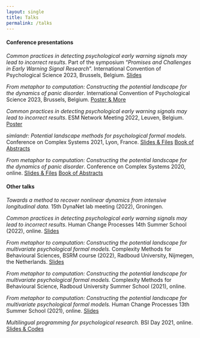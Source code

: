 ```yaml
---
layout: single
title: Talks
permalink: /talks
---
```


#### Conference presentations

*Common practices in detecting psychological early warning signals may lead to incorrect results*. Part of the symposium “*Promises and Challenges in Early Warning Signal Research*”. International Convention of Psychological Science 2023, Brussels, Belgium. [Slides](https://osf.io/3vdnu/)

*From metaphor to computation: Constructing the potential landscape for the dynamics of panic disorder*. International Convention of Psychological Science 2023, Brussels, Belgium. [Poster & More](https://osf.io/hybu3/)

*Common practices in detecting psychological early warning signals may lead to incorrect results*. ESM Network Meeting 2022, Leuven, Belgium. [Poster](https://osf.io/8hse4/)

*simlandr: Potential landscape methods for psychological formal models*. Conference on Complex Systems 2021, Lyon, France. [Slides & Files](https://osf.io/kdrqw/) [Book of Abstracts](http://sci-web.net/CCS2021/CCS2021_BookOfAbstracts.pdf)

*From metaphor to computation: Constructing the potential landscape for the dynamics of panic disorder*. Conference on Complex Systems 2020, online. [Slides & Files](https://osf.io/4scdg/) [Book of Abstracts](https://doi.org/10.5281/zenodo.4419178) 

#### Other talks

*Towards a method to recover nonlinear dynamics from intensive longitudinal data.* 15th DynaNet lab meeting (2022), Groningen.

*Common practices in detecting psychological early warning signals may lead to incorrect results*. Human Change Processes 14th Summer School (2022), online. [Slides](https://osf.io/7cxyw/)

*From metaphor to computation: Constructing the potential landscape for multivariate psychological formal models.* Complexity Methods for Behavioural Sciences, BSRM course (2022), Radboud University, Nijmegen, the Netherlands. [Slides](https://osf.io/4gsnt/)

*From metaphor to computation: Constructing the potential landscape for multivariate psychological formal models.* Complexity Methods for Behavioural Science, Radboud University Summer School (2021), online.

*From metaphor to computation: Constructing the potential landscape for multivariate psychological formal models.* Human Change Processes 13th Summer School (2021), online. [Slides](https://osf.io/ybqx9/)

*Multilingual programming for psychological research.* BSI Day 2021, online. [Slides & Codes](https://osf.io/d9bwx/)
